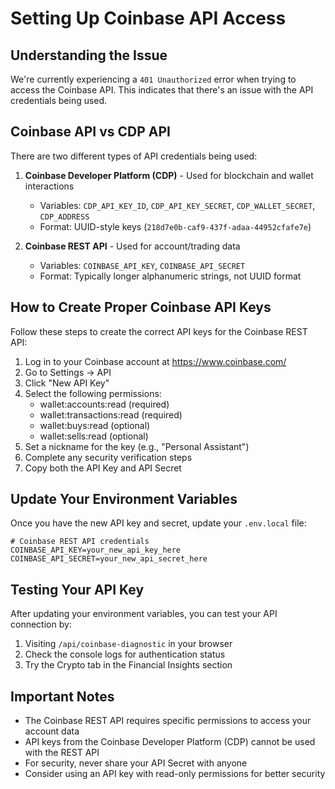 # Setting Up Coinbase API Access

## Understanding the Issue

We're currently experiencing a `401 Unauthorized` error when trying to access the Coinbase API. This indicates that there's an issue with the API credentials being used.

## Coinbase API vs CDP API

There are two different types of API credentials being used:

1. **Coinbase Developer Platform (CDP)** - Used for blockchain and wallet interactions
   - Variables: `CDP_API_KEY_ID`, `CDP_API_KEY_SECRET`, `CDP_WALLET_SECRET`, `CDP_ADDRESS`
   - Format: UUID-style keys (`218d7e0b-caf9-437f-adaa-44952cfafe7e`)

2. **Coinbase REST API** - Used for account/trading data
   - Variables: `COINBASE_API_KEY`, `COINBASE_API_SECRET`
   - Format: Typically longer alphanumeric strings, not UUID format

## How to Create Proper Coinbase API Keys

Follow these steps to create the correct API keys for the Coinbase REST API:

1. Log in to your Coinbase account at https://www.coinbase.com/
2. Go to Settings → API
3. Click "New API Key"
4. Select the following permissions:
   - wallet:accounts:read (required)
   - wallet:transactions:read (required)
   - wallet:buys:read (optional)
   - wallet:sells:read (optional)
5. Set a nickname for the key (e.g., "Personal Assistant")
6. Complete any security verification steps
7. Copy both the API Key and API Secret

## Update Your Environment Variables

Once you have the new API key and secret, update your `.env.local` file:

```
# Coinbase REST API credentials
COINBASE_API_KEY=your_new_api_key_here
COINBASE_API_SECRET=your_new_api_secret_here
```

## Testing Your API Key

After updating your environment variables, you can test your API connection by:

1. Visiting `/api/coinbase-diagnostic` in your browser
2. Check the console logs for authentication status
3. Try the Crypto tab in the Financial Insights section

## Important Notes

- The Coinbase REST API requires specific permissions to access your account data
- API keys from the Coinbase Developer Platform (CDP) cannot be used with the REST API
- For security, never share your API Secret with anyone
- Consider using an API key with read-only permissions for better security

